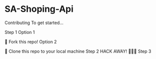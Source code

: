 # SA-Shoping-Api

Contributing
To get started...

Step 1
Option 1

🍴 Fork this repo!
Option 2

👯 Clone this repo to your local machine 
Step 2
HACK AWAY! 🔨🔨🔨
Step 3

